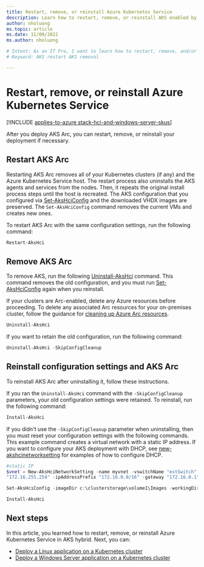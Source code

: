 ```yaml
---
title: Restart, remove, or reinstall Azure Kubernetes Service 
description: Learn how to restart, remove, or reinstall AKS enabled by Azure Arc.
author: nholuong
ms.topic: article
ms.date: 11/09/2022
ms.author: nholuong 

# Intent: As an IT Pro, I want to learn how to restart, remove, and/or reinstall my AKS deployment when necessary.
# Keyword: AKS restart AKS removal

---
```


# Restart, remove, or reinstall Azure Kubernetes Service

[!INCLUDE [applies-to-azure stack-hci-and-windows-server-skus](includes/aks-hci-applies-to-skus/aks-hybrid-applies-to-azure-stack-hci-windows-server-sku.md)]

After you deploy AKS Arc, you can restart, remove, or reinstall your deployment if necessary.

## Restart AKS Arc

Restarting AKS Arc removes all of your Kubernetes clusters (if any) and the Azure Kubernetes Service host. The restart process also uninstalls the AKS agents and services from the nodes. Then, it repeats the original install process steps until the host is recreated. The AKS configuration that you configured via [Set-AksHciConfig](./reference/ps/set-akshciconfig.md) and the downloaded VHDX images are preserved. The `Set-AksHciConfig` command removes the current VMs and creates new ones.

To restart AKS Arc with the same configuration settings, run the following command:

```powershell
Restart-AksHci
```

## Remove AKS Arc

To remove AKS, run the following [Uninstall-AksHci](./reference/ps/uninstall-akshci.md) command. This command removes the old configuration, and you must run [Set-AksHciConfig](./reference/ps/set-akshciconfig.md) again when you reinstall. 

If your clusters are Arc-enabled, delete any Azure resources before proceeding. To delete any associated Arc resources for your on-premises cluster, follow the guidance for [cleaning up Azure Arc resources](/azure/azure-arc/kubernetes/quickstart-connect-cluster#clean-up-resources).

```powershell
Uninstall-AksHci
```

If you want to retain the old configuration, run the following command:

```powershell
Uninstall-AksHci -SkipConfigCleanup
```

## Reinstall configuration settings and AKS Arc

To reinstall AKS Arc after uninstalling it, follow these instructions.

If you ran the `Uninstall-AksHci` command with the `-SkipConfigCleanup` parameters, your old configuration settings were retained. To reinstall, run the following command:

```powershell
Install-AksHci
```

If you didn't use the `-SkipConfigCleanup` parameter when uninstalling, then you must reset your configuration settings with the following commands. This example command creates a virtual network with a static IP address. If you want to configure your AKS deployment with DHCP, see [new-akshcinetworksetting](./reference/ps/new-akshcinetworksetting.md) for examples of how to configure DHCP.

```powershell
#static IP
$vnet = New-AksHciNetworkSetting -name myvnet -vswitchName "extSwitch" -k8sNodeIpPoolStart "172.16.10.0" -k8sNodeIpPoolEnd "172.16.10.255" -vipPoolStart "172.16.255.0" -vipPoolEnd
"172.16.255.254" -ipAddressPrefix "172.16.0.0/16" -gateway "172.16.0.1" -dnsServers "172.16.0.1"

Set-AksHciConfig -imageDir c:\clusterstorage\volume1\Images -workingDir c:\ClusterStorage\Volume1\ImageStore -cloudConfigLocation c:\clusterstorage\volume1\Config -vnet $vnet -cloudservicecidr "172.16.10.10/16"

Install-AksHci
```

## Next steps

In this article, you learned how to restart, remove, or reinstall Azure Kubernetes Service in AKS hybrid. Next, you can:

- [Deploy a Linux application on a Kubernetes cluster](./deploy-linux-application.md)
- [Deploy a Windows Server application on a Kubernetes cluster](./deploy-windows-application.md)
